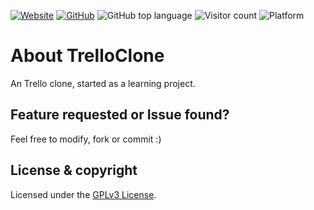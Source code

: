 [![Website](https://img.shields.io/badge/Web-neofix.ch-brightgreen?style=for-the-badge)](https://neofix.ch)
[![GitHub](https://img.shields.io/github/license/maheini35/carbpro?style=for-the-badge&color=blue)](LICENSE)
![GitHub top language](https://img.shields.io/github/languages/top/maheini/carbpro?style=for-the-badge&color=blue)
![Visitor count](https://shields-io-visitor-counter.herokuapp.com/badge?page=maheini.TrelloClone&style=for-the-badge&color=blue)
![Platform](https://img.shields.io/badge/Platform-Web-blue?style=for-the-badge)

# About TrelloClone

An Trello clone, started as a learning project.


## Feature requested or Issue found?

Feel free to modify, fork or commit :)

## License & copyright
 
Licensed under the [GPLv3 License](LICENSE).
